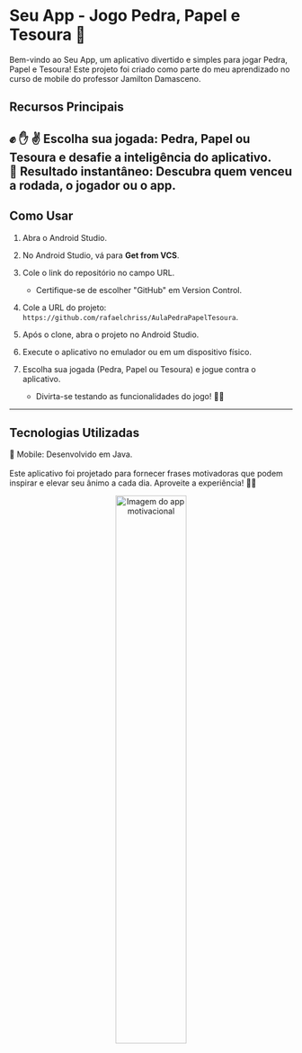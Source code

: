 # Seu App - Jogo Pedra, Papel e Tesoura 🚀

Bem-vindo ao Seu App, um aplicativo divertido e simples para jogar Pedra, Papel e Tesoura! Este projeto foi criado como parte do meu aprendizado no curso de mobile do professor Jamilton Damasceno.

## Recursos Principais

✊ ✋ ✌️ Escolha sua jogada: Pedra, Papel ou Tesoura e desafie a inteligência do aplicativo. <br>
🧠 Resultado instantâneo: Descubra quem venceu a rodada, o jogador ou o app. <br>
---

## Como Usar

1. Abra o Android Studio.

2. No Android Studio, vá para **Get from VCS**.

3. Cole o link do repositório no campo URL.

   - Certifique-se de escolher "GitHub" em Version Control.

4. Cole a URL do projeto: `https://github.com/rafaelchriss/AulaPedraPapelTesoura`.

5. Após o clone, abra o projeto no Android Studio.

6. Execute o aplicativo no emulador ou em um dispositivo físico.

7. Escolha sua jogada (Pedra, Papel ou Tesoura) e jogue contra o aplicativo.

   - Divirta-se testando as funcionalidades do jogo! 🚀✨

---

## Tecnologias Utilizadas

📱 Mobile: Desenvolvido em Java. <br>
<br>
Este aplicativo foi projetado para fornecer frases motivadoras que podem inspirar e elevar seu ânimo a cada dia. Aproveite a experiência! 🚀✨
<div align="center">
    <img src="https://github.com/user-attachments/assets/7b97fde9-975a-4370-849b-93cad6aeaf62" alt="Imagem do app motivacional" style="width:50%;">
</div>







